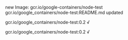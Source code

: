 new Image: gcr.io/google-containers/node-test
gcr.io/google_containers/node-test:README.md updated 

gcr.io/google_containers/node-test:0.2 √

gcr.io/google_containers/node-test:0.2 √

